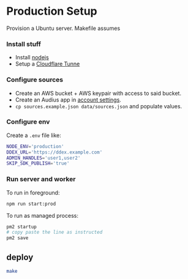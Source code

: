 # Production Setup

Provision a Ubuntu server.  Makefile assumes

### Install stuff

* Install [nodejs](https://deb.nodesource.com/)
* Setup a [Cloudflare Tunne](https://developers.cloudflare.com/cloudflare-one/connections/connect-networks/get-started/create-local-tunnel/)

### Configure sources

* Create an AWS bucket + AWS keypair with access to said bucket.
* Create an Audius app in [account settings](https://audius.co/settings).
* `cp sources.example.json data/sources.json` and populate values.

### Configure env

Create a `.env` file like:

```bash
NODE_ENV='production'
DDEX_URL='https://ddex.example.com'
ADMIN_HANDLES='user1,user2'
SKIP_SDK_PUBLISH='true'
```

### Run server and worker

To run in foreground:

```bash
npm run start:prod
```

To run as managed process:

```bash
pm2 startup
# copy paste the line as instructed
pm2 save
```

## deploy

```bash
make
```


